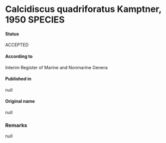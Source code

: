 Calcidiscus quadriforatus Kamptner, 1950 SPECIES
=======

#### Status
ACCEPTED

#### According to
Interim Register of Marine and Nonmarine Genera

#### Published in
null

#### Original name
null

### Remarks
null